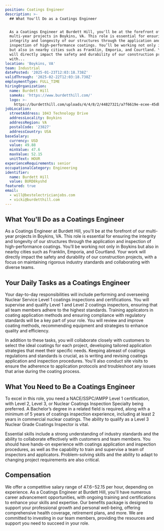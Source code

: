 ```yaml
---
position: Coatings Engineer
description: >-
  ## What You'll Do as a Coatings Engineer


  As a Coatings Engineer at Burdett Hill, you'll be at the forefront of our
  multi-year projects in Boykins, VA. This role is essential for ensuring the
  integrity and longevity of our structures through the application and
  inspection of high-performance coatings. You’ll be working not only in Boykins
  but also in nearby cities such as Franklin, Emporia, and Courtland. Your work
  will directly impact the safety and durability of our construction projects,
  with...
location: 'Boykins, VA'
team: Industrial
datePosted: '2025-01-23T12:03:18.738Z'
validThrough: '2025-02-22T12:03:18.738Z'
employmentType: FULL_TIME
hiringOrganization:
  name: Burdett Hill
  sameAs: 'https://www.burdetthill.com/'
  logo: >-
    https://burdetthill.com/uploads/4/4/8/2/44827321/a7f6619e-ecee-45db-ac13-7b1bffe6602c-4-5005-c.jpeg
jobLocation:
  streetAddress: 1043 Technology Drive
  addressLocality: Boykins
  addressRegion: VA
  postalCode: '23827'
  addressCountry: USA
baseSalary:
  currency: USD
  value: 49.88
  minValue: 47.6
  maxValue: 52.15
  unitText: HOUR
experienceRequirements: senior
occupationalCategory: Engineering
identifier:
  name: Burdett Hill
  value: BURD8kyshd
featured: true
email:
  - will@bestelectricianjobs.com
  - vicki@burdetthill.com
---
```




## What You'll Do as a Coatings Engineer

As a Coatings Engineer at Burdett Hill, you'll be at the forefront of our multi-year projects in Boykins, VA. This role is essential for ensuring the integrity and longevity of our structures through the application and inspection of high-performance coatings. You’ll be working not only in Boykins but also in nearby cities such as Franklin, Emporia, and Courtland. Your work will directly impact the safety and durability of our construction projects, with a focus on maintaining rigorous industry standards and collaborating with diverse teams.

## Your Daily Tasks as a Coatings Engineer

Your day-to-day responsibilities will include performing and overseeing Nuclear Service Level 1 coatings inspections and certifications. You will supervise and qualify Level 1 and Level 2 coatings inspectors, ensuring that all team members adhere to the highest standards. Training applicators in coating application methods and ensuring compliance with regulatory standards will be a key part of your role. You will review and improve coating methods, recommending equipment and strategies to enhance quality and efficiency.

In addition to these tasks, you will collaborate closely with customers to select the ideal coatings for each project, developing tailored application strategies that meet their specific needs. Keeping abreast of coatings regulations and standards is crucial, as is writing and revising coatings application and inspection procedures. You'll also conduct site visits to ensure the adherence to application protocols and troubleshoot any issues that arise during the coating process.

## What You Need to Be a Coatings Engineer

To excel in this role, you need a NACE/SSPC/AMPP Level 1 certification, with Level 2, Level 3, or Nuclear Coatings Inspection Specialty being preferred. A Bachelor’s degree in a related field is required, along with a minimum of 5 years of coatings inspection experience, including at least 2 years in commercial nuclear coatings. The ability to qualify as a Level 3 Nuclear Grade Coatings Inspector is vital.

Essential skills include a strong understanding of industry standards and the ability to collaborate effectively with customers and team members. You should have hands-on experience with coatings application and inspection procedures, as well as the capability to train and supervise a team of inspectors and applicators. Problem-solving skills and the ability to adapt to changing project requirements are also critical.

## Compensation

We offer a competitive salary range of $47.6-$52.15 per hour, depending on experience. As a Coatings Engineer at Burdett Hill, you'll have numerous career advancement opportunities, with ongoing training and certifications to enhance your skills and expertise. Our benefits package is designed to support your professional growth and personal well-being, offering comprehensive health coverage, retirement plans, and more. We are committed to investing in our team members, providing the resources and support you need to succeed in your role.